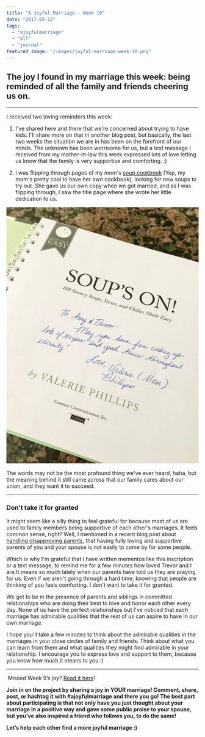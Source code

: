 ```yaml
---
title: "A Joyful Marriage - Week 10"
date: "2017-03-12"
tags:
  - "ajoyfulmarriage"
  - "all"
  - "journal"
featured_image: "/images/joyful-marriage-week-10.png"
---
```


## The joy I found in my marriage this week: being reminded of all the family and friends cheering us on.

* * *

I received two loving reminders this week:

1. I've shared here and there that we're concerned about trying to have kids. I'll share more on that in another blog post, but basically, the last two weeks the situation we are in has been on the forefront of our minds. The unknown has been worrisome for us, but a text message I received from my mother-in-law this week expressed lots of love letting us know that the family is very supportive and comforting. :)

1. I was flipping through pages of my mom's [soup cookbook](https://www.amazon.com/Soups-Valerie-Phillips/dp/162108129X/ref=sr_1_3?ie=UTF8&qid=1487994379&sr=8-3&keywords=valerie+phillips) (Yep, my mom's pretty cool to have her own cookbook), looking for new soups to try out. She gave us our own copy when we got married, and as I was flipping through, I saw the title page where she wrote her little dedication to us.

![soup's on, cookbook, soup's on cookbook, a joyful marriage, finding joy in marriage, finding joy, marriage advice, positive marriage, a positive marriage, positive marriage examples, marriage goals, relationship goals, newlywed goals, newlywed life, newlywed advice, newlywed help, lds newlyweds, lds marriage, lds marriage advice, marriage campaign](/images/IMG_0425.jpg)

The words may not be the most profound thing we've ever heard, haha, but the meaning behind it still came across that our family cares about our union, and they want it to succeed.

* * *

### Don't take it for granted

It might seem like a silly thing to feel grateful for because most of us are used to family members being supportive of each other's marriages. It feels common sense, right? Well, I mentioned in a recent blog post about [handling disapproving parents](http://freshlymarried.com/disapproving-parents-how-to-handle-it-and-why-you-should-do-that-now/), that having fully loving and supportive parents of you and your spouse is not easily to come by for some people.

Which is why I'm grateful that I have written mementos like this inscription or a text message, to remind me for a few minutes how loved Trevor and I are.It means so much lately when our parents have told us they are praying for us. Even if we aren't going through a hard time, knowing that people are thinking of you feels comforting. I don't want to take it for granted.

We get to be in the presence of parents and siblings in committed relationships who are doing their best to love and honor each other every day. None of us have the perfect relationships but I've noticed that each marriage has admirable qualities that the rest of us can aspire to have in our own marriage.

I hope you'll take a few minutes to think about the admirable qualities in the marriages in your close circles of family and friends. Think about what you can learn from them and what qualities they might find admirable in your relationship. I encourage you to express love and support to them, because you know how much it means to you :)

* * *

 Missed Week 9’s joy? [Read it here](http://freshlymarried.com/ajoyfulmarriage-week-9/)!

**Join in on the project by sharing a joy in YOUR marriage! Comment, share, post, or hashtag it with #ajoyfulmarriage and there you go! The best part about participating is that not only have you just thought about your marriage in a positive way and gave some public praise to your spouse, but you’ve also inspired a friend who follows you, to do the same!**

**Let’s help each other find a more joyful marriage :)**
